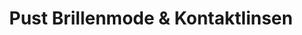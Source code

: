 ---
title: "Pust Brillenmode & Kontaktlinsen"
url: /weiterstadt/pust-brillenmode-und-kontaktlinsen/
shop: Optiker
---